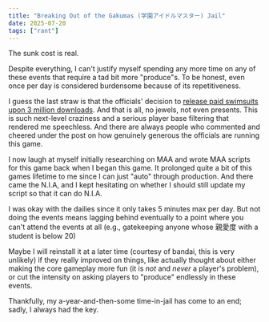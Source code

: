 ```yaml
---
title: "Breaking Out of the Gakumas (学園アイドルマスター) Jail"
date: 2025-07-20
tags: ["rant"]
---
```


The sunk cost is real.

Despite everything, I can't justify myself spending any more time on any of these events that require a tad bit more "produce"s. To be honest, even once per day is considered burdensome because of its repetitiveness.

I guess the last straw is that the officials' decision to [release paid swimsuits upon 3 million downloads](https://x.com/gkmas_official/status/1946548076937920804). And that is all, no jewels, not even presents. This is such next-level craziness and a serious player base filtering that rendered me speechless. And there are always people who commented and cheered under the post on how genuinely generous the officials are running this game.

I now laugh at myself initially researching on MAA and wrote MAA scripts for this game back when I began this game. It prolonged quite a bit of this games lifetime to me since I can just "auto" through production. And there came the N.I.A, and I kept hesitating on whether I should still update my script so that it can do N.I.A.

I was okay with the dailies since it only takes 5 minutes max per day. But not doing the events means lagging behind eventually to a point where you can't attend the events at all (e.g., gatekeeping anyone whose 親愛度 with a student is below 20)

Maybe I will reinstall it at a later time (courtesy of bandai, this is very unlikely) if they really improved on things, like actually thought about either making the core gameplay more fun (it is _not_ and _never_ a player's problem), or cut the intensity on asking players to "produce" endlessly in these events.

Thankfully, my a-year-and-then-some time-in-jail has come to an end; sadly, I always had the key.